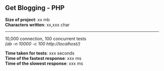Get Blogging - PHP
---------------

__Size of project__: xx mb  
__Characters written__: xx,xxx char

---
10,000 connection, 100 concurrent tests  
_(ab -n 10000 -c 100 http://localhost/)_

__Time taken for tests__: xxx seconds  
__Time of the fastest response__: xxx ms  
__Time of the slowest response__: xxx ms  